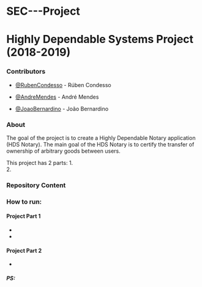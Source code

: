 # SEC---Project

# Highly Dependable Systems Project (2018-2019)

### Contributors

- [@RubenCondesso](https://github.com/RubenCondesso) - Rúben Condesso

- [@AndreMendes](https://github.com/andremendes95) - André Mendes

- [@JoaoBernardino](https://github.com/JBernardino) - João Bernardino

### About

The goal of the project is to create a Highly Dependable Notary application (HDS Notary). The main goal of the HDS Notary is to certify the transfer of ownership of arbitrary goods between users.

This project has 2 parts:
  1.  
  2. 

### Repository Content

### How to run:
#### Project Part 1
-
- 

#### Project Part 2
- 

##### PS:
